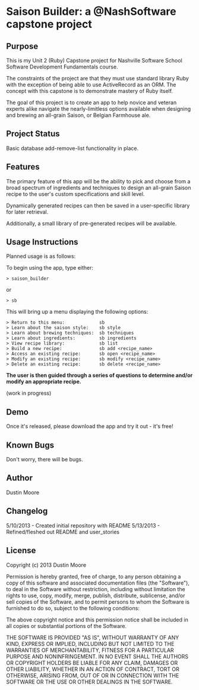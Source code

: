 Saison Builder: a @NashSoftware capstone project
================================================

Purpose
-------
This is my Unit 2 (Ruby) Capstone project for Nashville Software School Software Development Fundamentals course.

The constraints of the project are that they must use standard library Ruby with the exception of being able to use ActiveRecord as an ORM. The concept with this capstone is to demonstrate mastery of Ruby itself.

The goal of this project is to create an app to help novice and veteran experts alike navigate the nearly-limitless options available when designing and brewing an all-grain Saison, or Belgian Farmhouse ale.

Project Status
--------------
Basic database add-remove-list functionality in place.

Features
--------
The primary feature of this app will be the ability to pick and choose from a broad spectrum of ingredients and techniques to design an all-grain Saison recipe to the user's custom specifications and skill level.

Dynamically generated recipes can then be saved in a user-specific library for later retrieval.

Additionally, a small library of pre-generated recipes will be available.

Usage Instructions
------------------
Planned usage is as follows:

To begin using the app, type either:

    > saison_builder
or

    > sb

This will bring up a menu displaying the following options:

    > Return to this menu:             sb
    > Learn about the saison style:    sb style
    > Learn about brewing techniques:  sb techniques
    > Learn about ingredients:         sb ingredients
    > View recipe library:             sb list
    > Build a new recipe:              sb add <recipe_name>
    > Access an existing recipe:       sb open <recipe_name>
    > Modify an existing recipe:       sb modify <recipe_name>
    > Delete an existing recipe:       sb delete <recipe_name>

**The user is then guided through a series of questions to determine and/or modify an appropriate recipe.**

(work in progress)

Demo
----
Once it's released, please download the app and try it out - it's free!

Known Bugs
----------
Don't worry, there will be bugs.

Author
------
Dustin Moore

Changelog
---------

5/10/2013 - Created initial repository with README
5/13/2013 - Refined/fleshed out README and user_stories

License
-------
Copyright (c) 2013 Dustin Moore

Permission is hereby granted, free of charge, to any person obtaining a copy
of this software and associated documentation files (the "Software"), to deal
in the Software without restriction, including without limitation the rights
to use, copy, modify, merge, publish, distribute, sublicense, and/or sell
copies of the Software, and to permit persons to whom the Software is
furnished to do so, subject to the following conditions:

The above copyright notice and this permission notice shall be included in
all copies or substantial portions of the Software.

THE SOFTWARE IS PROVIDED "AS IS", WITHOUT WARRANTY OF ANY KIND, EXPRESS OR
IMPLIED, INCLUDING BUT NOT LIMITED TO THE WARRANTIES OF MERCHANTABILITY,
FITNESS FOR A PARTICULAR PURPOSE AND NONINFRINGEMENT. IN NO EVENT SHALL THE
AUTHORS OR COPYRIGHT HOLDERS BE LIABLE FOR ANY CLAIM, DAMAGES OR OTHER
LIABILITY, WHETHER IN AN ACTION OF CONTRACT, TORT OR OTHERWISE, ARISING FROM,
OUT OF OR IN CONNECTION WITH THE SOFTWARE OR THE USE OR OTHER DEALINGS IN
THE SOFTWARE.
